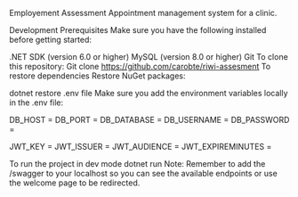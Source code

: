 Employement Assessment
Appointment management system for a clinic.

Development
Prerequisites
Make sure you have the following installed before getting started:

.NET SDK (version 6.0 or higher)
MySQL (version 8.0 or higher)
Git
To clone this repository:
 Git clone https://github.com/carobte/riwi-assesment 
To restore dependencies
Restore NuGet packages:

 dotnet restore 
.env file
Make sure you add the environment variables locally in the .env file:

DB_HOST =
DB_PORT =
DB_DATABASE =
DB_USERNAME =
DB_PASSWORD =

JWT_KEY =
JWT_ISSUER =
JWT_AUDIENCE =
JWT_EXPIREMINUTES =

To run the project in dev mode
 dotnet run 
Note: Remember to add the /swagger to your localhost so you can see the available endpoints or use the welcome page to be redirected.